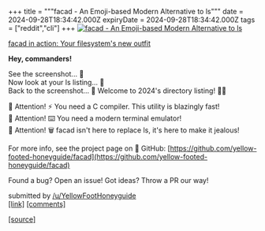 +++
title = """facad - An Emoji-based Modern Alternative to ls"""
date = 2024-09-28T18:34:42.000Z
expiryDate = 2024-09-28T18:34:42.000Z
tags = ["reddit","cli"]
+++
[![facad - An Emoji-based Modern Alternative to ls](https://external-preview.redd.it/V1ZXZI8WogaYS9FdzZBRcC5MsJWppcYcP4K9KiPpPXo.jpg?width=640&crop=smart&auto=webp&s=7520707ec53884cdbc99d55f0e29d2b091126587 "facad - An Emoji-based Modern Alternative to ls")](https://www.reddit.com/r/commandline/comments/1frkwux/facad_an_emojibased_modern_alternative_to_ls/)

[facad in action: Your filesystem's new outfit](https://preview.redd.it/cts8h37tnlrd1.jpg?width=1764&format=pjpg&auto=webp&s=f654007ab34374469cbb881fc0b5cbd36edde66a)

**Hey, commanders!**

See the screenshot... 👀  
Now look at your ls listing... 👀  
Back to the screenshot... 👀 Welcome to 2024's directory listing! 🎺🎉

🚨 Attention! ⚡ You need a C compiler. This utility is blazingly fast!  
🚨 Attention! ⌨️ You need a modern terminal emulator!  
🚨 Attention! 🗑️ facad isn't here to replace ls, it's here to make it jealous!

For more info, see the project page on 🐙 GitHub: [https://github.com/yellow-footed-honeyguide/facad](https://github.com/yellow-footed-honeyguide/facad)

Found a bug? Open an issue! Got ideas? Throw a PR our way!

submitted by [/u/YellowFootHoneyguide](https://www.reddit.com/user/YellowFootHoneyguide)  
[\[link\]](https://www.reddit.com/r/commandline/comments/1frkwux/facad_an_emojibased_modern_alternative_to_ls/) [\[comments\]](https://www.reddit.com/r/commandline/comments/1frkwux/facad_an_emojibased_modern_alternative_to_ls/)

[[source]](https://www.reddit.com/r/commandline/comments/1frkwux/facad_an_emojibased_modern_alternative_to_ls/)
